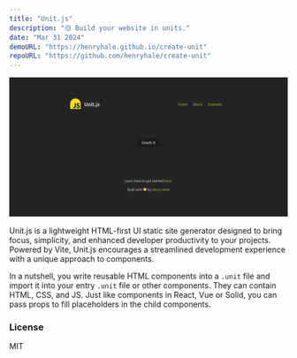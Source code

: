 ```yaml
---
title: "Unit.js"
description: "🟡 Build your website in units."
date: "Mar 31 2024"
demoURL: "https://henryhale.github.io/create-unit"
repoURL: "https://github.com/henryhale/create-unit"
---
```


![Unit.js](https://github.com/henryhale/create-unit/raw/master/screenshot.png)

Unit.js is a lightweight HTML-first UI static site generator designed to bring focus, simplicity, and enhanced developer productivity to your projects.
Powered by Vite, Unit.js encourages a streamlined development experience with a unique approach to components.

In a nutshell, you write reusable HTML components into a `.unit` file and import it into your entry `.unit` file or other components.
They can contain HTML, CSS, and JS. Just like components in React, Vue or Solid, you can pass props to fill placeholders in the child
components.

### License

MIT